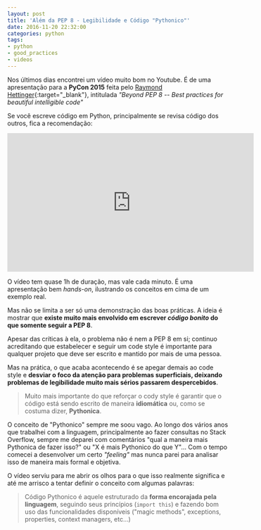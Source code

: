 ```yaml
---
layout: post
title: 'Além da PEP 8 - Legibilidade e Código "Pythonico"'
date: 2016-11-20 22:32:00
categories: python
tags:
- python
- good_practices
- videos
---
```


Nos últimos dias encontrei um vídeo muito bom no Youtube. É de uma apresentação
para a **PyCon 2015** feita pelo
[Raymond Hettinger][rh_twitter]{:target="_blank"}, intitulada *"Beyond PEP 8
-- Best practices for beautiful intelligible code"*

Se você escreve código em Python, principalmente se revisa código dos outros,
fica a recomendação:

<center><iframe width="560" height="315" src="https://www.youtube.com/embed/wf-BqAjZb8M" frameborder="0" allowfullscreen></iframe></center>

O vídeo tem quase 1h de duração, mas vale cada minuto. É uma apresentação bem
*hands-on*, ilustrando os conceitos em cima de um exemplo real.

Mas não se limita a ser só uma demonstração das boas práticas. A ideia é
mostrar que **existe muito mais envolvido em escrever *código bonito* do que
somente seguir a PEP 8**.

Apesar das críticas à ela, o problema não é nem a PEP 8 em si; continuo
acreditando que estabelecer e seguir um code style é importante para qualquer
projeto que deve ser escrito e mantido por mais de uma pessoa.

Mas na prática, o que acaba acontecendo é se apegar demais ao code style e
**desviar o foco da atenção para problemas superficiais, deixando problemas de
legibilidade muito mais sérios passarem despercebidos**.

> Muito mais importante do que reforçar o cody style é garantir que o código
> está sendo escrito de maneira **idiomática** ou, como se costuma dizer,
> **Pythonica**.

O conceito de "Pythonico" sempre me soou vago. Ao longo dos vários anos que
trabalhei com a linguagem, principalmente ao fazer consultas no Stack Overflow,
sempre me deparei com comentários "qual a maneira mais Pythonica de fazer
isso?" ou "X é mais Pythonico do que Y"... Com o tempo comecei a desenvolver
um certo *"feeling"* mas nunca parei para analisar isso de maneira mais formal
e objetiva.

O vídeo serviu para me abrir os olhos para o que isso realmente significa e até
me arrisco a tentar definir o conceito com algumas palavras:

> Código Pythonico é aquele estruturado da **forma encorajada pela linguagem**,
> seguindo seus princípios (`import this`) e fazendo bom uso das
> funcionalidades disponíveis ("magic methods", exceptions, properties, context
> managers, etc...)

[rh_twitter]: https://twitter.com/raymondh
